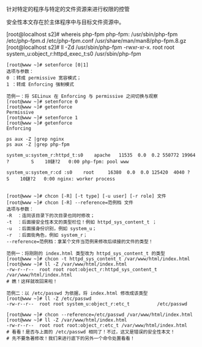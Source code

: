 针对特定的程序与特定的文件资源来进行权限的控管

安全性本文存在於主体程序中与目标文件资源中。

[root@localhost s2]# whereis php-fpm
php-fpm: /usr/sbin/php-fpm /etc/php-fpm.d /etc/php-fpm.conf /usr/share/man/man8/php-fpm.8.gz
[root@localhost s2]# ll -Zd /usr/sbin/php-fpm
-rwxr-xr-x. root root system_u:object_r:httpd_exec_t:s0 /usr/sbin/php-fpm



    
    [root@www ~]# setenforce [0|1]
    选项与参数：
    0 ：转成 permissive 宽容模式；
    1 ：转成 Enforcing 强制模式

    范例一：将 SELinux 在 Enforcing 与 permissive 之间切换与观察
    [root@www ~]# setenforce 0
    [root@www ~]# getenforce
    Permissive
    [root@www ~]# setenforce 1
    [root@www ~]# getenforce
    Enforcing

    ps aux -Z |grep nginx
    ps aux -Z |grep php-fpm

    system_u:system_r:httpd_t:s0    apache   11535  0.0  0.2 550772 19964 ?        S    10鏈?2   0:00 php-fpm: pool www

    system_u:system_r:cd :s0    root     16380  0.0  0.0 125420  4040 ?        S    10鏈?2   0:00 nginx: worker process


    [root@www ~]# chcon [-R] [-t type] [-u user] [-r role] 文件
    [root@www ~]# chcon [-R] --reference=范例档 文件
    选项与参数：
    -R  ：连同该目录下的次目录也同时修改；
    -t  ：后面接安全性本文的类型栏位！例如 httpd_sys_content_t ；
    -u  ：后面接身份识别，例如 system_u；
    -r  ：后面街角色，例如 system_r；
    --reference=范例档：拿某个文件当范例来修改后续接的文件的类型！

    范例一：将刚刚的 index.html 类型改为 httpd_sys_content_t 的类型
    [root@www ~]# chcon -t httpd_sys_content_t /var/www/html/index.html
    [root@www ~]# ll -Z /var/www/html/index.html
    -rw-r--r--  root root root:object_r:httpd_sys_content_t /var/www/html/index.html
    # 瞧！这样就改回来啦！

    范例二：以 /etc/passwd 为依据，将 index.html 修改成该类型
    [root@www ~]# ll -Z /etc/passwd
    -rw-r--r--  root root system_u:object_r:etc_t          /etc/passwd

    [root@www ~]# chcon --reference=/etc/passwd /var/www/html/index.html
    [root@www ~]# ll -Z /var/www/html/index.html
    -rw-r--r--  root root root:object_r:etc_t /var/www/html/index.html
    # 看看！是否与上面的 /etc/passwd 相同了！不过，这又是错误的安全性本文！
    # 先不要急著修改！我们来进行底下的另外一个命令处置看看！